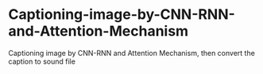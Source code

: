 # Captioning-image-by-CNN-RNN-and-Attention-Mechanism
Captioning image by CNN-RNN and Attention Mechanism, then convert the caption to sound file
